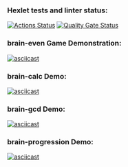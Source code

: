 ### Hexlet tests and linter status:
[![Actions Status](https://github.com/RomanVetrov/python-project-49/actions/workflows/hexlet-check.yml/badge.svg)](https://github.com/RomanVetrov/python-project-49/actions)
[![Quality Gate Status](https://sonarcloud.io/api/project_badges/measure?project=RomanVetrov_python-project-49&metric=alert_status)](https://sonarcloud.io/summary/new_code?id=RomanVetrov_python-project-49)

### brain-even Game Demonstration:
[![asciicast](https://asciinema.org/a/boT5JHUGYEjhzKNlRY39mLTY7.svg)](https://asciinema.org/a/boT5JHUGYEjhzKNlRY39mLTY7)

### brain-calc Demo:
[![asciicast](https://asciinema.org/a/cITxXVOnlQYNxwjCtxHLAPQTW.svg)](https://asciinema.org/a/cITxXVOnlQYNxwjCtxHLAPQTW)

### brain-gcd Demo:
[![asciicast](https://asciinema.org/a/i1qNwxogYDlY1bIkSlybNpts5.svg)](https://asciinema.org/a/i1qNwxogYDlY1bIkSlybNpts5)

### brain-progression Demo:
[![asciicast](https://asciinema.org/a/hWbN3yNhPUnaThjf6VDn2Gg1F.svg)](https://asciinema.org/a/hWbN3yNhPUnaThjf6VDn2Gg1F)
